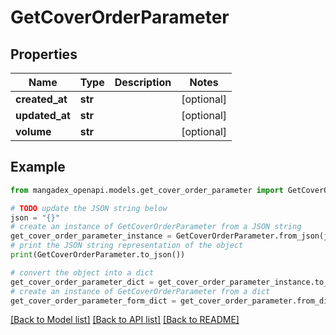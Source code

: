 # GetCoverOrderParameter


## Properties

Name | Type | Description | Notes
------------ | ------------- | ------------- | -------------
**created_at** | **str** |  | [optional] 
**updated_at** | **str** |  | [optional] 
**volume** | **str** |  | [optional] 

## Example

```python
from mangadex_openapi.models.get_cover_order_parameter import GetCoverOrderParameter

# TODO update the JSON string below
json = "{}"
# create an instance of GetCoverOrderParameter from a JSON string
get_cover_order_parameter_instance = GetCoverOrderParameter.from_json(json)
# print the JSON string representation of the object
print(GetCoverOrderParameter.to_json())

# convert the object into a dict
get_cover_order_parameter_dict = get_cover_order_parameter_instance.to_dict()
# create an instance of GetCoverOrderParameter from a dict
get_cover_order_parameter_form_dict = get_cover_order_parameter.from_dict(get_cover_order_parameter_dict)
```
[[Back to Model list]](../README.md#documentation-for-models) [[Back to API list]](../README.md#documentation-for-api-endpoints) [[Back to README]](../README.md)


